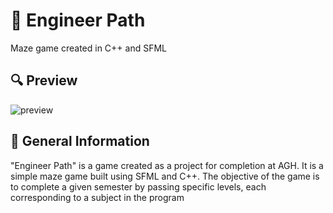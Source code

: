 # 🎉 Engineer Path
Maze game created in C++ and SFML

## 🔍 Preview
![preview](https://github.com/user-attachments/assets/ff70bc71-174c-4175-aa6b-5050b4ba3489)

## 📢 General Information
"Engineer Path" is a game created as a project for completion at AGH. It is a simple maze game built using SFML and C++. The objective of the game is to complete a given semester by passing specific levels, each corresponding to a subject in the program
